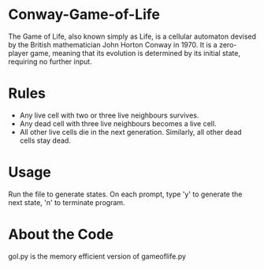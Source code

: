 # Conway-Game-of-Life
The Game of Life, also known simply as Life, is a cellular automaton devised by the British mathematician John Horton Conway in 1970. It is a zero-player game, meaning that its evolution is determined by its initial state, requiring no further input.

# Rules
- Any live cell with two or three live neighbours survives.
- Any dead cell with three live neighbours becomes a live cell.
- All other live cells die in the next generation. Similarly, all other dead cells stay dead.

# Usage
Run the file to generate states. On each prompt, type 'y' to generate the next state, 'n' to terminate program.

# About the Code
gol.py is the memory efficient version of gameoflife.py
